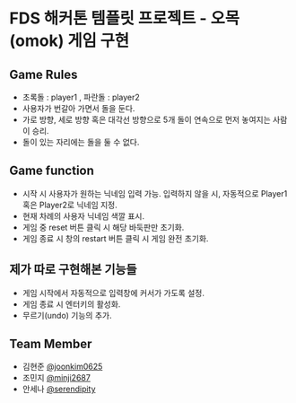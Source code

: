 # FDS 해커톤 템플릿 프로젝트 - 오목(omok) 게임 구현

## Game Rules

- 초록돌 : player1 , 파란돌 : player2
- 사용자가 번갈아 가면서 돌을 둔다.
- 가로 방향, 세로 방향 혹은 대각선 방향으로 5개 돌이 연속으로 먼저 놓여지는 사람이 승리.
- 돌이 있는 자리에는 돌을 둘 수 없다.


## Game function

- 시작 시 사용자가 원하는 닉네임 입력 가능. 입력하지 않을 시, 자동적으로 Player1 혹은 Player2로 닉네임 지정.
- 현재 차례의 사용자 닉네임 색깔 표시.
- 게임 중 reset 버튼 클릭 시 해당 바둑판만 초기화.
- 게임 종료 시 창의 restart 버튼 클릭 시 게임 완전 초기화.

## 제가 따로 구현해본 기능들

- 게임 시작에서 자동적으로 입력창에 커서가 가도록 설정.
- 게임 종료 시 엔터키의 활성화.
- 무르기(undo) 기능의 추가.




## Team Member

- 김현준 [@joonkim0625](https://github.com/joonkim0625)
- 조민지 [@minji2687](https://github.com/minji2687)
- 안세나 [@serendipity](https://github.com/sena-a)

